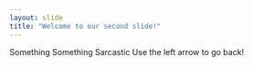 ```yaml
---
layout: slide
title: "Welcome to our second slide!"
---
```

Something Something Sarcastic
Use the left arrow to go back!
